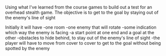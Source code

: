 Using what I've learned from the course games to build out a test for an overhead stealth game. The objective is to get to the goal by staying out of the enemy's line of sight

Initially it will have
-one room
-one enemy that will rotate
  -some indication which way the enemy is facing
-a start point at one end and a goal at the other
-obstacles to hide behind, to stay out of the enemy's line of sight
-the player will have to move from cover to cover to get to the goal without being spotted by the enemy